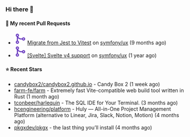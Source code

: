 ### Hi there 👋

#### 🔨 My recent Pull Requests

- ![](./assets/pr-merged.svg) [Migrate from Jest to Vitest](https://github.com/symfony/ux/pull/1202) on [symfony/ux](https://github.com/symfony/ux) (9 months ago)
- ![](./assets/pr-merged.svg) [[Svelte] Svelte v4 support](https://github.com/symfony/ux/pull/1018) on [symfony/ux](https://github.com/symfony/ux) (1 year ago)

#### ⭐ Recent Stars

- [candybox2/candybox2.github.io](https://github.com/candybox2/candybox2.github.io) - Candy Box 2 (1 week ago)
- [farm-fe/farm](https://github.com/farm-fe/farm) - Extremely fast Vite-compatible web build tool written in Rust (1 month ago)
- [tconbeer/harlequin](https://github.com/tconbeer/harlequin) - The SQL IDE for Your Terminal. (3 months ago)
- [hcengineering/platform](https://github.com/hcengineering/platform) - Huly — All-in-One Project Management Platform (alternative to Linear, Jira, Slack, Notion, Motion) (4 months ago)
- [pkgxdev/pkgx](https://github.com/pkgxdev/pkgx) - the last thing you’ll install (4 months ago)